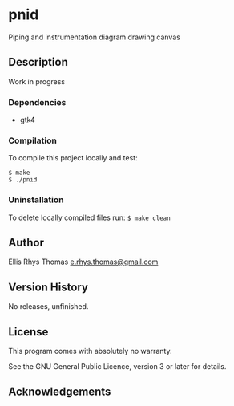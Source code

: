 # pnid

Piping and instrumentation diagram drawing canvas

## Description

Work in progress

### Dependencies

* gtk4

### Compilation
To compile this project locally and test:
```console
$ make 
$ ./pnid
```
<!-- ### Installation -->
<!-- To compile and install the project to /usr/local/ run -->
<!-- ```console -->
<!-- # make install -->
<!-- ``` -->
<!-- ### Execution -->
<!-- If /usr/local/bin is in the PATH environment variable: -->
<!-- ```console -->
<!-- $ pnid  -->
<!-- ``` -->
<!-- Otherwise: -->
<!-- ```console -->
<!-- $ /usr/local/bin/pnid  -->
<!-- ``` -->
### Uninstallation
To delete locally compiled files run:
```$ make clean```

<!-- To uninstall the project from /usr/local/ run -->
<!-- ```# make uninstall``` -->

## Author

Ellis Rhys Thomas <e.rhys.thomas@gmail.com>

## Version History

No releases, unfinished.

## License

This program comes with absolutely no warranty.

See the GNU General Public Licence, version 3 or later for details.

## Acknowledgements
